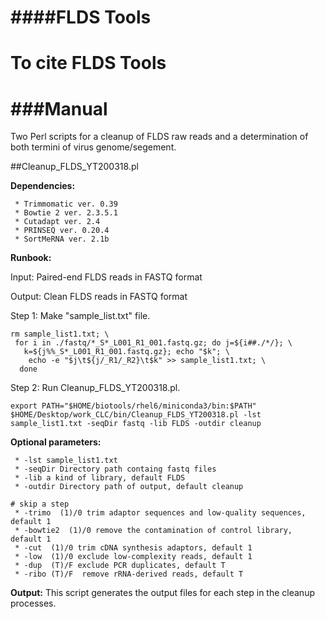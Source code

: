 ####FLDS Tools
=====

To cite FLDS Tools
=====
###Manual
=====
  
  Two Perl scripts for a cleanup of FLDS raw reads and a determination of both termini of virus genome/segement.


##Cleanup_FLDS_YT200318.pl

**Dependencies:**

	 * Trimmomatic ver. 0.39
	 * Bowtie 2 ver. 2.3.5.1
	 * Cutadapt ver. 2.4
	 * PRINSEQ ver. 0.20.4
	 * SortMeRNA ver. 2.1b

**Runbook:**

Input: Paired-end FLDS reads in FASTQ format

Output: Clean FLDS reads in FASTQ format


Step 1: Make "sample_list.txt" file.

```
rm sample_list1.txt; \
 for i in ./fastq/*_S*_L001_R1_001.fastq.gz; do j=${i##./*/}; \
   k=${j%%_S*_L001_R1_001.fastq.gz}; echo "$k"; \
	echo -e "$j\t${j/_R1/_R2}\t$k" >> sample_list1.txt; \
  done

```

Step 2: Run Cleanup_FLDS_YT200318.pl.


```
export PATH="$HOME/biotools/rhel6/miniconda3/bin:$PATH"
$HOME/Desktop/work_CLC/bin/Cleanup_FLDS_YT200318.pl -lst sample_list1.txt -seqDir fastq -lib FLDS -outdir cleanup

```

**Optional parameters:**

	 * -lst sample_list1.txt
	 * -seqDir Directory path containg fastq files
	 * -lib a kind of library, default FLDS
	 * -outdir Directory path of output, default cleanup

	# skip a step
     * -trimo  (1)/0 trim adaptor sequences and low-quality sequences, default 1
     * -bowtie2  (1)/0 remove the contamination of control library, default 1
     * -cut  (1)/0 trim cDNA synthesis adaptors, default 1
     * -low  (1)/0 exclude low-complexity reads, default 1
     * -dup  (T)/F exclude PCR duplicates, default T
     * -ribo (T)/F  remove rRNA-derived reads, default T

**Output:**
 This script generates the output files for each step in the cleanup processes.





